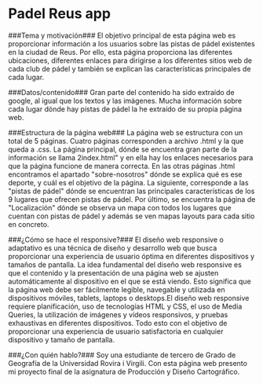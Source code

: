 # Padel Reus app

###Tema y motivación### 
El objetivo principal de esta página web es proporcionar información a los usuarios sobre las pistas de pádel existentes en la ciudad de Reus. Por ello, esta página proporciona las diferentes ubicaciones, diferentes enlaces para dirigirse a los diferentes sitios web de cada club de pádel y también se explican las características principales de cada lugar.

###Datos/contenido### 
Gran parte del contenido ha sido extraído de google, al igual que los textos y las imágenes. Mucha información sobre cada lugar dónde hay pistas de pádel la he extraído de su propia página web.

###Estructura de la página web### 
La página web se estructura con un total de 5 páginas. Cuatro páginas corresponden a archivo .html y la que queda a .css. La página principal, dónde se encuentra gran parte de la información se llama 2index.html" y en ella hay los enlaces necesarios para que la página funcione de manera correcta. En las otras páginas .html encontramos el apartado "sobre-nosotros" dónde se explica qué es ese deporte, y cuál es el objetivo de la página. La siguiente, corresponde a las "pistas de pádel" dónde se encuentran las principales características de los 9 lugares que ofrecen pistas de pádel. Por último, se encuentra la página de "Localización" dónde se observa un mapa con todos los lugares que cuentan con pistas de pádel y además se ven mapas layouts para cada sitio en concreto.

###¿Cómo se hace el responsive?### 
El diseño web responsive o adaptativo es una técnica de diseño y desarrollo web que busca proporcionar una experiencia de usuario óptima en diferentes dispositivos y tamaños de pantalla. La idea fundamental del diseño web responsive es que el contenido y la presentación de una página web se ajusten automáticamente al dispositivo en el que se está viendo. Esto significa que la página web debe ser fácilmente legible, navegable y utilizada en dispositivos móviles, tablets, laptops o desktops.El diseño web responsive requiere planificación, uso de tecnologías HTML y CSS, el uso de Media Queries, la utilización de imágenes y vídeos responsivos, y pruebas exhaustivas en diferentes dispositivos. Todo esto con el objetivo de proporcionar una experiencia de usuario satisfactoria en cualquier dispositivo y tamaño de pantalla.

###¿Con quién hablo?### 
Soy una estudiante de tercero de Grado de Geografía de la Universidad Rovira i Virgili. Con esta página web presento mi proyecto final de la asignatura de Producción y Diseño Cartográfico.